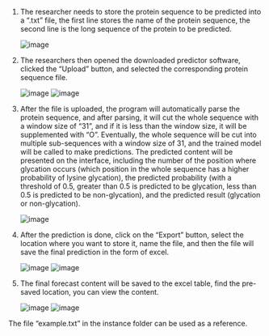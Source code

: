 1. The researcher needs to store the protein sequence to be predicted into a “.txt” file, the first line stores the name of the protein sequence, the second line is the long sequence of the protein to be predicted.
   
   ![image](https://github.com/tomatodyk/Glycation-predictor/assets/107628699/d385a2f0-2e4b-40d4-863f-a348d8f83f3d)
2. The researchers then opened the downloaded predictor software, clicked the “Upload” button, and selected the corresponding protein sequence file.
   
   ![image](https://github.com/tomatodyk/Glycation-predictor/assets/107628699/a4509a20-d256-4679-baa5-daee5d0308ee)
   ![image](https://github.com/tomatodyk/Glycation-predictor/assets/107628699/ad0ed15b-3a1c-4442-a62d-d6649d3b7b02)
3. After the file is uploaded, the program will automatically parse the protein sequence, and after parsing, it will cut the whole sequence with a window size of “31”, and if it is less than the window size, it will be supplemented with “O”. Eventually, the whole sequence will be cut into multiple sub-sequences with a window size of 31, and the trained model will be called to make predictions. The predicted content will be presented on the interface, including the number of the position where glycation occurs (which position in the whole sequence has a higher probability of lysine glycation), the predicted probability (with a threshold of 0.5, greater than 0.5 is predicted to be glycation, less than 0.5 is predicted to be non-glycation), and the predicted result (glycation or non-glycation).

   ![image](https://github.com/tomatodyk/Glycation-predictor/assets/107628699/29e6ddbc-245e-441b-9927-56c781b895ef)
4. After the prediction is done, click on the “Export” button, select the location where you want to store it, name the file, and then the file will save the final prediction in the form of excel.

   ![image](https://github.com/tomatodyk/Glycation-predictor/assets/107628699/14a9f231-8f67-4d5a-a02a-1baf5a912a64)
   ![image](https://github.com/tomatodyk/Glycation-predictor/assets/107628699/e7f86326-3b94-4c7d-b408-c103cfb1f80b)
5. The final forecast content will be saved to the excel table, find the pre-saved location, you can view the content.

   ![image](https://github.com/tomatodyk/Glycation-predictor/assets/107628699/013f8682-bb5e-4390-b685-135f054bb0f7)
   ![image](https://github.com/tomatodyk/Glycation-predictor/assets/107628699/841da00b-940e-4f34-980b-2816703f08e1)

The file “example.txt” in the instance folder can be used as a reference.








